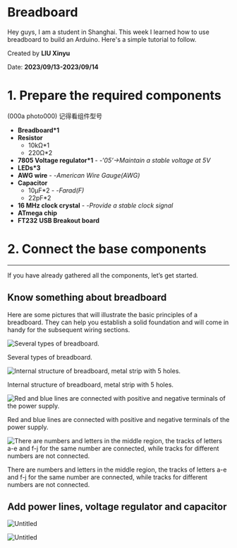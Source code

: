 # Breadboard


Hey guys, I am a student in Shanghai. This week I learned how to use breadboard to build an Arduino. Here's a simple tutorial to follow.

Created by **LIU Xinyu**

Date: **2023/09/13-2023/09/14**


# 1. Prepare the required components


(000a photo000) 记得看组件型号

- **Breadboard*1**
- **Resistor**
    - 10kΩ*1
    - 220Ω*2
- **7805 Voltage regulator*1** - -’*05’->Maintain a stable voltage at 5V*
- **LEDs*3**
- **AWG wire** - -*American Wire Gauge(AWG)*
- **Capacitor**
    - 10μF*2 - -*Farad(F)*
    - 22pF*2
- **16 MHz clock crystal** - -*Provide a stable clock signal*
- **ATmega chip**
- **FT232** **USB Breakout board**

# 2. Connect the base components

---

If you have already gathered all the components, let’s get started.

## Know something about breadboard

Here are some pictures that will illustrate the basic principles of a breadboard. They can help you establish a solid foundation and will come in handy for the subsequent wiring sections.

![Several types of breadboard.](Breadboard%20d5e084eb25d143d0b62e8f96317cdf37/Untitled.png)

Several types of breadboard.

![Internal structure of breadboard, metal strip with 5 holes.](Breadboard%20d5e084eb25d143d0b62e8f96317cdf37/Untitled%201.png)

Internal structure of breadboard, metal strip with 5 holes.

![Red and blue lines are connected with positive and negative terminals of the power supply.](Breadboard%20d5e084eb25d143d0b62e8f96317cdf37/Untitled%202.png)

Red and blue lines are connected with positive and negative terminals of the power supply.

![There are numbers and letters in the middle region, the tracks of letters a-e and f-j for the same number are connected, while tracks for different numbers are not connected.](Breadboard%20d5e084eb25d143d0b62e8f96317cdf37/Untitled%203.png)

There are numbers and letters in the middle region, the tracks of letters a-e and f-j for the same number are connected, while tracks for different numbers are not connected.

## Add power lines, voltage regulator and capacitor

![Untitled](Breadboard%20d5e084eb25d143d0b62e8f96317cdf37/Untitled%204.png)

![Untitled](Breadboard%20d5e084eb25d143d0b62e8f96317cdf37/Untitled%205.png)
